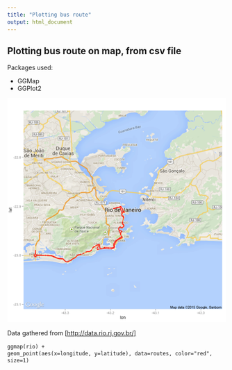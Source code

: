 ```yaml
---
title: "Plotting bus route"
output: html_document
---
```


## Plotting bus route on map, from csv file

Packages used:
* GGMap
* GGPlot2

![Bus route plot](image.png?raw=true)

Data gathered from [http://data.rio.rj.gov.br/]

```{r}
ggmap(rio) +
geom_point(aes(x=longitude, y=latitude), data=routes, color="red", size=1)
```
